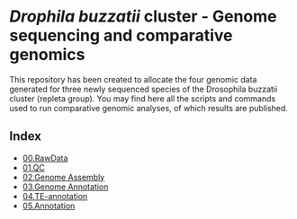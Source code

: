 # *Drophila buzzatii* cluster - Genome sequencing and comparative genomics
This repository has been created to allocate the four genomic data generated for three newly sequenced species of the Drosophila buzzatii cluster (repleta group).
You may find here all the scripts and commands used to run comparative genomic analyses, of which results are published.

## Index
 + [00.RawData](steps/00.README.RawData.md)
 + [01.QC](steps/01.README.QC.md)
 + [02.Genome Assembly](steps/02.README.Assembly.md)
 + [03.Genome Annotation](steps/03.README.Annotation.md)
 + [04.TE-annotation](steps/04.README.TEannotation.md)
 + [05.Annotation](steps/05.README.Annotation.md)



 
